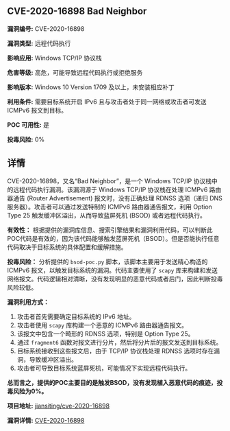 ## CVE-2020-16898 Bad Neighbor

**漏洞编号:** CVE-2020-16898

**漏洞类型:** 远程代码执行

**影响应用:** Windows TCP/IP 协议栈

**危害等级:** 高危，可能导致远程代码执行或拒绝服务

**影响版本:** Windows 10 Version 1709 及以上，未安装相应补丁

**利用条件:** 需要目标系统开启 IPv6 且与攻击者处于同一网络或攻击者可发送 ICMPv6 报文到目标。

**POC 可用性:** 是

**投毒风险:** 0%

## 详情

CVE-2020-16898，又名“Bad Neighbor”，是一个 Windows TCP/IP 协议栈中的远程代码执行漏洞。该漏洞源于 Windows TCP/IP 协议栈在处理 ICMPv6 路由器通告 (Router Advertisement) 报文时，没有正确处理 RDNSS 选项（递归 DNS 服务器）。攻击者可以通过发送特制的 ICMPv6 路由器通告报文，利用 Option Type 25 触发缓冲区溢出，从而导致蓝屏死机 (BSOD) 或者远程代码执行。

**有效性：**
根据提供的漏洞库信息、搜索引擎结果和漏洞利用代码，可以判断此POC代码是有效的，因为该代码能够触发蓝屏死机（BSOD）。但是否能执行任意代码取决于目标系统的具体配置和缓解措施。

**投毒风险：**
分析提供的 `bsod-poc.py` 脚本，该脚本主要用于发送精心构造的 ICMPv6 报文，以触发目标系统的漏洞。代码主要使用了 `scapy` 库来构建和发送网络报文。代码逻辑相对清晰，没有发现明显的恶意代码或者后门，因此判断投毒风险较低。

**漏洞利用方式：**
1.  攻击者首先需要确定目标系统的 IPv6 地址。
2.  攻击者使用 `scapy` 库构建一个恶意的 ICMPv6 路由器通告报文。
3.  该报文中包含一个畸形的 RDNSS 选项，特别是 Option Type 25。
4.  通过 `fragment6` 函数对报文进行分片，然后将分片后的报文发送到目标系统。
5.  目标系统接收到这些报文后，由于 TCP/IP 协议栈处理 RDNSS 选项时存在漏洞，导致缓冲区溢出。
6.  攻击者可导致目标系统蓝屏死机，可能情况下实现远程代码执行。

**总而言之，提供的POC主要目的是触发BSOD，没有发现植入恶意代码的痕迹，投毒风险为0%。**

**项目地址:** [jiansiting/cve-2020-16898](https://github.com/jiansiting/cve-2020-16898)

**漏洞详情:** [CVE-2020-16898](https://nvd.nist.gov/vuln/detail/CVE-2020-16898)